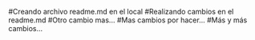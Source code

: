 #Creando archivo readme.md en el local
#Realizando cambios en el readme.md
#Otro cambio mas...
#Mas cambios por hacer...
#Más y más cambios...

